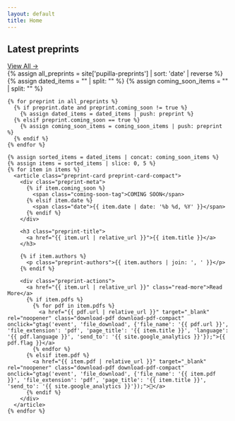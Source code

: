 ```yaml
---
layout: default
title: Home
---
```


<!-- <section class="hero">
  <div class="hero-text">
    <h1 class="site-title">Pupilla</h1>
    <p class="site-blurb">A multidisciplinary preprint archive with the aim of building bridges and striving for unity in diversity.</p>
    <!-- {% include search.html %}
  </div>
  <div class="hero-media">
    <img src="{{ '/assets/images/logo.png' | relative_url }}" alt="Pupilla logo" />
  </div>
</section> -->

<section class="latest-preprints">
  <div class="section-header">
    <h2>Latest preprints</h2>
    <a href="{{ '/preprints/' | relative_url }}" class="view-all-link">View All →</a>
  </div>
  
  <div class="preprint-grid">
    {% assign all_preprints = site['pupilla-preprints'] | sort: 'date' | reverse %}
    {% assign dated_items = "" | split: "" %}
    {% assign coming_soon_items = "" | split: "" %}
    
    {% for preprint in all_preprints %}
      {% if preprint.date and preprint.coming_soon != true %}
        {% assign dated_items = dated_items | push: preprint %}
      {% elsif preprint.coming_soon == true %}
        {% assign coming_soon_items = coming_soon_items | push: preprint %}
      {% endif %}
    {% endfor %}
    
    {% assign sorted_items = dated_items | concat: coming_soon_items %}
    {% assign items = sorted_items | slice: 0, 5 %}
    {% for item in items %}
      <article class="preprint-card preprint-card-compact">
        <div class="preprint-meta">
          {% if item.coming_soon %}
            <span class="coming-soon-tag">COMING SOON</span>
          {% elsif item.date %}
            <span class="date">{{ item.date | date: '%b %d, %Y' }}</span>
          {% endif %}
        </div>
        
        <h3 class="preprint-title">
          <a href="{{ item.url | relative_url }}">{{ item.title }}</a>
        </h3>
        
        {% if item.authors %}
          <p class="preprint-authors">{{ item.authors | join: ', ' }}</p>
        {% endif %}
        
        <div class="preprint-actions">
          <a href="{{ item.url | relative_url }}" class="read-more">Read More</a>
          {% if item.pdfs %}
            {% for pdf in item.pdfs %}
              <a href="{{ pdf.url | relative_url }}" target="_blank" rel="noopener" class="download-pdf download-pdf-compact" onclick="gtag('event', 'file_download', {'file_name': '{{ pdf.url }}', 'file_extension': 'pdf', 'page_title': '{{ item.title }}', 'language': '{{ pdf.language }}', 'send_to': '{{ site.google_analytics }}'});">{{ pdf.flag }}</a>
            {% endfor %}
          {% elsif item.pdf %}
            <a href="{{ item.pdf | relative_url }}" target="_blank" rel="noopener" class="download-pdf download-pdf-compact" onclick="gtag('event', 'file_download', {'file_name': '{{ item.pdf }}', 'file_extension': 'pdf', 'page_title': '{{ item.title }}', 'send_to': '{{ site.google_analytics }}'});">📄</a>
          {% endif %}
        </div>
      </article>
    {% endfor %}
  </div>
</section>
